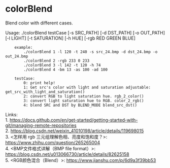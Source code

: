 # colorBlend  
Blend color with different cases.  
  
Usage: ./colorBlend testCase [-s SRC_PATH] [-d DST_PATH] [-o OUT_PATH] [-l LIGHT] [-t SATURATION] [-h HUE] [-rgb RED GREEN BLUE]
  
        example:  
            ./colorBlend 1 -l 120 -t 240 -s src_24.bmp -d dst_24.bmp -o out_24.bmp  
            ./colorBlend 2 -rgb 233 0 233  
            ./colorBlend 3 -l 142 -t 120 -h 74  
            ./colorBlend 4 -bm 13 -as 100 -ad 100  
  
        testCase:  
            0: print help!  
            1: Get src's color with light and saturation adjustable: get_src_with_light_and_saturation()              
            2: convert RGB to light saturation hue. rgb_2_color()  
            3: convert light saturation hue to RGB. color_2_rgb()  
            4: blend SRC and DST by BLEND_MODE blend_src_dst()  
  
Links:  
    1. https://docs.github.com/en/get-started/getting-started-with-git/managing-remote-repositories  
    2. https://blog.csdn.net/weixin_41010198/article/details/119698015  
    3. <怎样用 rgb 三元组理解色相、亮度和饱和度？>: https://www.zhihu.com/question/265265004  
    4. <BMP文件格式详解（BMP file format）>:  https://blog.csdn.net/u013066730/article/details/82625158  
    5. <RGB颜色混合（Blend）>: https://www.jianshu.com/p/6d9a3f39bb53
    
    
